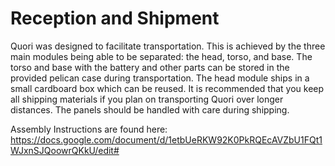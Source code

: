 # Reception and Shipment
Quori was designed to facilitate transportation. This is achieved by the three main modules being able to be separated: the head, torso, and base. The torso and base with the battery and other parts can be stored in the provided pelican case during transportation. The head module ships in a small cardboard box which can be reused. It is recommended that you keep all shipping materials if you plan on transporting Quori over longer distances. The panels should be handled with care during shipping.

<!--- TODO: Update link to assembly instructions -->

Assembly Instructions are found here: https://docs.google.com/document/d/1etbUeRKW92K0PkRQEcAVZbU1FQt1WJxnSJQoowrQKkU/edit#
